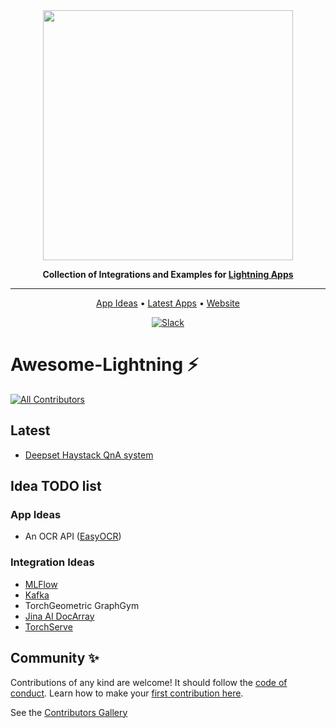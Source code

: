 <div align="center">

<img src="https://pl-flash-data.s3.amazonaws.com/assets_lightning/docs/images/logos/lightning-ai.png" width="400px">

**Collection of Integrations and Examples for [Lightning Apps](https://lightning.ai/lightning-docs/)**

______________________________________________________________________

<p align="center">
  <a href="#app-ideas">App Ideas</a> •
  <a href="#latest">Latest Apps</a> •
  <a href="https://lightning.ai/">Website</a>
</p>

[![Slack](https://img.shields.io/badge/slack-chat-green.svg?logo=slack)](https://www.pytorchlightning.ai/community)

</div>

# Awesome-Lightning ⚡️
<!-- ALL-CONTRIBUTORS-BADGE:START - Do not remove or modify this section -->
[![All Contributors](https://img.shields.io/badge/all_contributors-1-orange.svg?style=flat-square)](#contributors-)
<!-- ALL-CONTRIBUTORS-BADGE:END -->


## Latest

* [Deepset Haystack QnA system](./src/deepset/README.md)


## Idea TODO list

### App Ideas
* An OCR API ([EasyOCR](https://github.com/JaidedAI/EasyOCR))


### Integration Ideas
* [MLFlow](https://mlflow.org/)
* [Kafka](https://github.com/aniketmaurya/lit-pubsub)
* TorchGeometric GraphGym 
* [Jina AI DocArray](https://github.com/jina-ai/jina)
* [TorchServe](https://pytorch.org/serve/index.html)

## Community ✨

Contributions of any kind are welcome! It should follow the [code of conduct](./.github/CODE_OF_CONDUCT.md). Learn how to make your [first contribution here](https://devblog.pytorchlightning.ai/quick-contribution-guide-86d977171b3a).

See the [Contributors Gallery](./CONTRIBUTORS.md)
